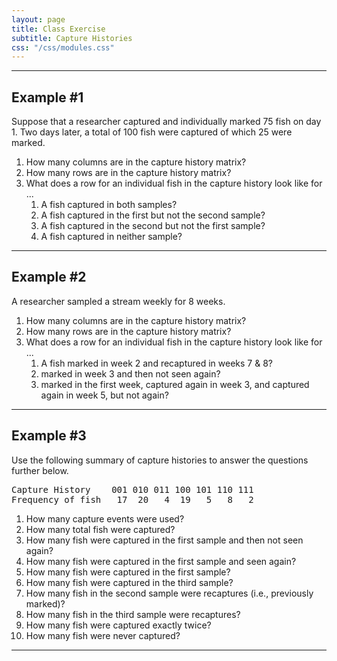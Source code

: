 ```yaml
---
layout: page
title: Class Exercise
subtitle: Capture Histories
css: "/css/modules.css"
---
```


----

## Example #1

Suppose that a researcher captured and individually marked 75 fish on day 1.  Two days later, a total of 100 fish were captured of which 25 were marked.

1. How many columns are in the capture history matrix?
1. How many rows are in the capture history matrix?
1. What does a row for an individual fish in the capture history look like for ...
    1. A fish captured in both samples?
    1. A fish captured in the first but not the second sample?
    1. A fish captured in the second but not the first sample?
    1. A fish captured in neither sample?

----

## Example #2

A researcher sampled a stream weekly for 8 weeks.

1. How many columns are in the capture history matrix?
1. How many rows are in the capture history matrix?
1. What does a row for an individual fish in the capture history look like for ...
    1. A fish marked in week 2 and recaptured in weeks 7 & 8?
    1. marked in week 3 and then not seen again?
    1. marked in the first week, captured again in week 3, and captured again in week 5, but not again?

----

## Example #3

Use the following summary of capture histories to answer the questions further below.

<pre>
Capture History    001 010 011 100 101 110 111
Frequency of fish   17  20   4  19   5   8   2
</pre>

1. How many capture events were used?
1. How many total fish were captured?
1. How many fish were captured in the first sample and then not seen again?
1. How many fish were captured in the first sample and seen again?
1. How many fish were captured in the first sample?
1. How many fish were captured in the third sample?
1. How many fish in the second sample were recaptures (i.e., previously marked)?
1. How many fish in the third sample were recaptures?
1. How many fish were captured exactly twice?
1. How many fish were never captured?

----
